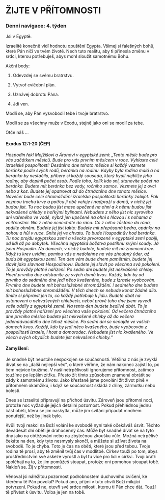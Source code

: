 # ŽIJTE V PŘÍTOMNOSTI

### Denní navigace: 4. týden

Jsi v Egyptě.

Izraelité konečně vidí hodnotu opuštění Egypta. Všímej si falešných bohů, které Pán ničí ve tvém životě. Nech tuto realitu, aby ti přinesla změnu v srdci, kterou potřebuješ, abys mohl sloužit samotnému Bohu.

Akční body:
1. Odevzdej se svému bratrstvu.

2. Vytvoř cvičební plán.

3. Uznávej dobrotu Pána.

4. Jdi ven.

Modli se, aby Pán vysvobodil tebe i tvoje bratrstvo.

Modli se za všechny muže v Exodu, stejně jako oni se modlí za tebe.

Otče náš …


#### Exodus 12:1-20 (ČEP)
*Hospodin řekl Mojžíšovi a Áronovi v egyptské zemi: „Tento měsíc bude pro vás začátkem měsíců. Bude pro vás prvním měsícem v roce. Vyhlaste celé izraelské pospolitosti: Desátého dne tohoto měsíce si každý vezmete beránka podle svých rodů, beránka na rodinu. Kdyby byla rodina malá a na beránka by nestačila, přibere si každý souseda, který bydlí nejblíže jeho rodiny, aby doplnil počet osob. Podle toho, kolik kdo sní, stanovíte počet na beránka. Budete mít beránka bez vady, ročního samce. Vezmete jej z ovcí nebo z koz. Budete jej opatrovat až do čtrnáctého dne tohoto měsíce. Navečer bude celé shromáždění izraelské pospolitosti beránky zabíjet. Pak vezmou trochu krve a potřou jí obě veřeje i nadpraží u domů, v nichž jej budou jíst. Tu noc budou jíst maso upečené na ohni a k němu budou jíst nekvašené chleby s hořkými bylinami. Nebudete z něho jíst nic syrového ani vařeného ve vodě, nýbrž jen upečené na ohni s hlavou i s nohama a vnitřnostmi. Nic z něho nenecháte do rána. Co z něho zůstane do rána, spálíte ohněm. Budete jej jíst takto: Budete mít přepásaná bedra, opánky na nohou a hůl v ruce. Sníte jej ve chvatu. To bude Hospodinův hod beránka. Tu noc projdu egyptskou zemí a všecko prvorozené v egyptské zemi pobiji, od lidí až po dobytek. Všechna egyptská božstva postihnu svými soudy. Já jsem Hospodin. Na domech, v nichž budete, budete mít na znamení krev. Když tu krev uvidím, pominu vás a nedolehne na vás zhoubný úder, až budu bít egyptskou zemi. Ten den vám bude dnem pamětním, budete jej slavit jako slavnost Hospodinovu. Budete jej slavit po všechna svá pokolení. To je provždy platné nařízení. Po sedm dní budete jíst nekvašené chleby. Hned prvního dne odstraníte ze svých domů kvas. Každý, kdo by od prvního do sedmého dne jedl něco kvašeného, bude z Izraele vyobcován. Prvního dne budete mít bohoslužebné shromáždění. I sedmého dne budete mít bohoslužebné shromáždění. V těch dnech se nebude konat žádné dílo. Smíte si připravit jen to, co každý potřebuje k jídlu. Budete dbát na ustanovení o nekvašených chlebech, neboť právě toho dne jsem vyvedl vaše oddíly z egyptské země. Na tento den budete bedlivě dbát. To je provždy platné nařízení pro všechna vaše pokolení. Od večera čtrnáctého dne prvního měsíce budete jíst nekvašené chleby až do večera jedenadvacátého dne téhož měsíce. Po sedm dní se nenajde ve vašich domech kvas. Každý, kdo by jedl něco kvašeného, bude vyobcován z pospolitosti Izraele, i host a domorodec. Nebudete jíst nic kvašeného. Ve všech svých obydlích budete jíst nekvašené chleby.“*

#### Zamyšlení:
Je snadné být neustále nespokojen se současností. Většina z nás je zvyklá dívat se na „další nejlepší věc“, o které věříme, že nám nakonec zajistí to, po čem nejvíce toužíme. V naší netrpělivosti ignorujeme přítomnost, zatímco toužíme po lepším zítřku. Přesto žít tímto způsobem znamená obrátit se zády k samotnému životu. Jako křesťané jsme povoláni žít život plně v přítomném okamžiku, i když se současnost skládá z dřiny, zármutku nebo bolesti.

 Dnes se Izraelité připravují na příchod úsvitu. Zároveň jsou přítomni noci, protože noc vyžaduje jejich detailní pozornost. Pokud přehlédnou jednu část oběti, která se jim naskytla, může jim svítání připadat mnohem ponuřejší, než by jinak bylo.

Kvůli tvojí reakci na Boží volání ke svobodě nyní také očekáváš úsvit. Těchto devadesát dní oběti je drahocenný čas. Může být snadné dívat se na tyto dny jako na obtěžování nebo na zbytečnou zkoušku vůle. Možná netrpělivě čekáte na den, kdy tyto nesmysly skončí, a můžete si užívat života na svobodě. To je chyba. Toto je čas na oběti, které jsou před tebou. Tvoje rodina tě prosí, aby tě změnil tvůj čas v modlitbě. Církev touží po tom, abys prostřednictvím své askeze vyrostl a byl tu více pro lidi v církvi. Tvoji bratři spoléhají na to, že jim pomůžeš stoupat, protože oni pomohou stoupat tobě. Nakloň se. Žij v přítomnosti.

Věnoval jsi náležitou pozornost podrobnostem duchovního cvičení, ke kterému tě Pán povolal? Pokud ano, přijmi v tuto chvíli Boží milující potvrzení. Pokud ne, otevři své srdce milosti, kterou ti Pán chce dát. Touží tě přivést k úsvitu. Volba je jen na tobě.
